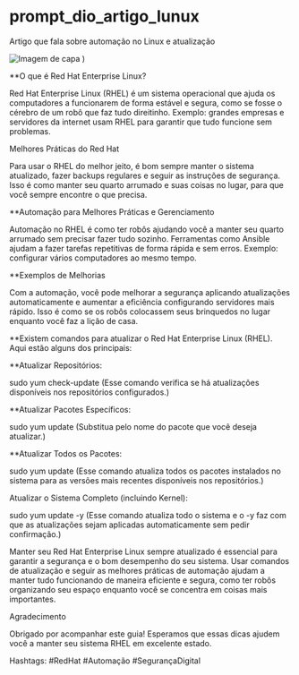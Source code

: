 # prompt_dio_artigo_lunux
Artigo que fala sobre automação no Linux e atualização 

![Imagem de capa]()
)


**O que é Red Hat Enterprise Linux?


Red Hat Enterprise Linux (RHEL) é um sistema operacional que ajuda os computadores a funcionarem de forma estável e segura, como se fosse o cérebro de um robô que faz tudo direitinho. Exemplo: grandes empresas e servidores da internet usam RHEL para garantir que tudo funcione sem problemas.


Melhores Práticas do Red Hat


Para usar o RHEL do melhor jeito, é bom sempre manter o sistema atualizado, fazer backups regulares e seguir as instruções de segurança. Isso é como manter seu quarto arrumado e suas coisas no lugar, para que você sempre encontre o que precisa.


**Automação para Melhores Práticas e Gerenciamento


Automação no RHEL é como ter robôs ajudando você a manter seu quarto arrumado sem precisar fazer tudo sozinho. Ferramentas como Ansible ajudam a fazer tarefas repetitivas de forma rápida e sem erros. Exemplo: configurar vários computadores ao mesmo tempo.


**Exemplos de Melhorias


Com a automação, você pode melhorar a segurança aplicando atualizações automaticamente e aumentar a eficiência configurando servidores mais rápido. Isso é como se os robôs colocassem seus brinquedos no lugar enquanto você faz a lição de casa.








**Existem comandos para atualizar o Red Hat Enterprise Linux (RHEL). Aqui estão alguns dos principais:


**Atualizar Repositórios: 


sudo yum check-update
(Esse comando verifica se há atualizações disponíveis nos repositórios configurados.)


**Atualizar Pacotes Específicos:


sudo yum update <nome-do-pacote>
(Substitua <nome-do-pacote> pelo nome do pacote que você deseja atualizar.)


**Atualizar Todos os Pacotes:


sudo yum update
(Esse comando atualiza todos os pacotes instalados no sistema para as versões mais recentes disponíveis nos repositórios.)


Atualizar o Sistema Completo (incluindo Kernel):


sudo yum update -y
(Esse comando atualiza todo o sistema e o -y faz com que as atualizações sejam aplicadas automaticamente sem pedir confirmação.)






Manter seu Red Hat Enterprise Linux sempre atualizado é essencial para garantir a segurança e o bom desempenho do seu sistema. Usar comandos de atualização e seguir as melhores práticas de automação ajudam a manter tudo funcionando de maneira eficiente e segura, como ter robôs organizando seu espaço enquanto você se concentra em coisas mais importantes.


Agradecimento


Obrigado por acompanhar este guia! Esperamos que essas dicas ajudem você a manter seu sistema RHEL em excelente estado.




Hashtags: #RedHat #Automação #SegurançaDigital
